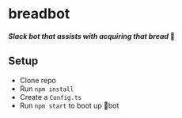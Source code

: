 # breadbot
#### _Slack bot that assists with acquiring that bread_ 🍞

## Setup
* Clone repo
* Run ``npm install``
* Create a ``Config.ts``
* Run ``npm start`` to boot up 🍞bot
